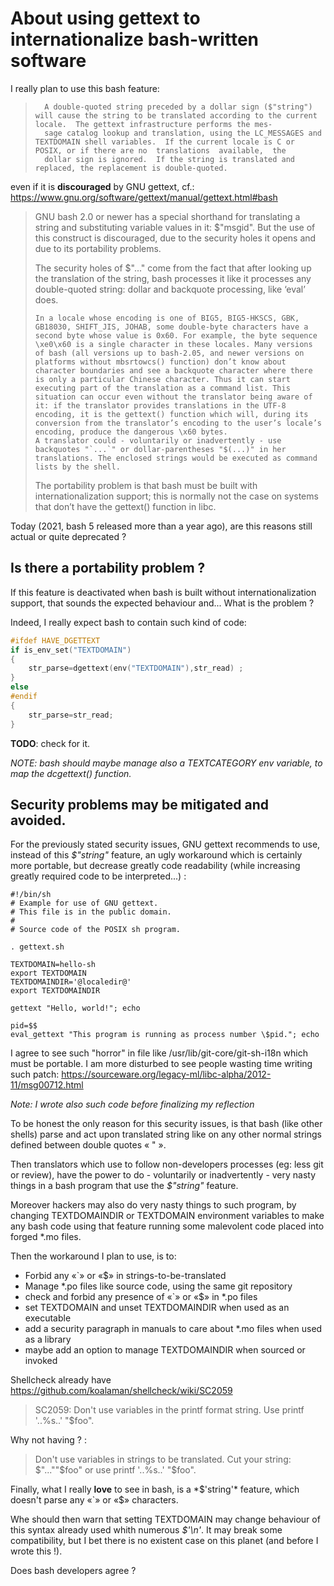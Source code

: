 
# About using gettext to internationalize bash-written software

I really plan to use this bash feature:

>       A double-quoted string preceded by a dollar sign ($"string") will cause the string to be translated according to the current locale.  The gettext infrastructure performs the mes‐
>       sage catalog lookup and translation, using the LC_MESSAGES and TEXTDOMAIN shell variables.  If the current locale is C or POSIX, or if there are no  translations  available,  the
>       dollar sign is ignored.  If the string is translated and replaced, the replacement is double-quoted.

even if it is **discouraged** by GNU gettext, cf.:
https://www.gnu.org/software/gettext/manual/gettext.html#bash

> GNU bash 2.0 or newer has a special shorthand for translating a string and substituting variable values in it: $"msgid". But the use of this construct is discouraged, due to the security holes it opens and due to its portability problems.
>
> The security holes of $"..." come from the fact that after looking up the translation of the string, bash processes it like it processes any double-quoted string: dollar and backquote processing, like ‘eval’ does.
>
>     In a locale whose encoding is one of BIG5, BIG5-HKSCS, GBK, GB18030, SHIFT_JIS, JOHAB, some double-byte characters have a second byte whose value is 0x60. For example, the byte sequence \xe0\x60 is a single character in these locales. Many versions of bash (all versions up to bash-2.05, and newer versions on platforms without mbsrtowcs() function) don’t know about character boundaries and see a backquote character where there is only a particular Chinese character. Thus it can start executing part of the translation as a command list. This situation can occur even without the translator being aware of it: if the translator provides translations in the UTF-8 encoding, it is the gettext() function which will, during its conversion from the translator’s encoding to the user’s locale’s encoding, produce the dangerous \x60 bytes.
>     A translator could - voluntarily or inadvertently - use backquotes "`...`" or dollar-parentheses "$(...)" in her translations. The enclosed strings would be executed as command lists by the shell.
>
> The portability problem is that bash must be built with internationalization support; this is normally not the case on systems that don’t have the gettext() function in libc.


Today (2021, bash 5 released more than a year ago), are this reasons still
actual or quite deprecated ?

## Is there a portability problem ?

If this feature is deactivated when bash is built without internationalization
support, that sounds the expected behaviour and... What is the problem ?

Indeed, I really expect bash to contain such kind of code:
```c
#ifdef HAVE_DGETTEXT
if is_env_set("TEXTDOMAIN")
{
	str_parse=dgettext(env("TEXTDOMAIN"),str_read) ;
}
else
#endif
{
	str_parse=str_read;
}
```
**TODO**: check for it.

*NOTE: bash should maybe manage also a TEXTCATEGORY env variable, to map
the dcgettext() function.*

## Security problems may be mitigated and avoided.

For the previously stated security issues, GNU gettext recommends to use, instead
of this *$"string"* feature, an ugly workaround which is certainly more portable,
but decrease greatly code readability (while increasing greatly required code to
be interpreted...) :

```shell
#!/bin/sh
# Example for use of GNU gettext.
# This file is in the public domain.
#
# Source code of the POSIX sh program.

. gettext.sh

TEXTDOMAIN=hello-sh
export TEXTDOMAIN
TEXTDOMAINDIR='@localedir@'
export TEXTDOMAINDIR

gettext "Hello, world!"; echo

pid=$$
eval_gettext "This program is running as process number \$pid."; echo
```

I agree to see such "horror" in file like /usr/lib/git-core/git-sh-i18n which
must be portable. I am more disturbed to see people wasting time writing such
patch: https://sourceware.org/legacy-ml/libc-alpha/2012-11/msg00712.html

*Note: I wrote also such code before finalizing my reflection*

To be honest the only reason for this security issues, is that bash (like other
shells) parse and act upon translated string like on any other normal strings
defined between double quotes « " ».

Then translators which use to follow non-developers processes (eg: less git
or review), have the power to do - voluntarily or inadvertently - very nasty
things in a bash program that use the *$"string"* feature.

Moreover hackers may also do very nasty things to such program, by changing
TEXTDOMAINDIR or TEXTDOMAIN environment variables to make any bash code using
that feature running some malevolent code placed into forged \*.mo files.


Then the workaround I plan to use, is to:
 * Forbid any «`» or «$» in strings-to-be-translated
 * Manage \*.po files like source code, using the same git repository
 * check and forbid any presence of «`» or «$» in \*.po files
 * set TEXTDOMAIN and unset TEXTDOMAINDIR when used as an executable
 * add a security paragraph in manuals to care about \*.mo files when used as a
   library
 * maybe add an option to manage TEXTDOMAINDIR when sourced or invoked


Shellcheck already have https://github.com/koalaman/shellcheck/wiki/SC2059
> SC2059: Don't use variables in the printf format string. Use printf '..%s..' "$foo".

Why not having ? :
> Don't use variables in strings to be translated. Cut your string: $"...""$foo"
> or use printf '..%s..' "$foo".

Finally, what I really **love** to see in bash, is a *$'string'* feature, which
doesn't parse any «`» or «$» characters.

Whe should then warn that setting TEXTDOMAIN may change behaviour of this syntax
already used whith numerous *$'\n'*. It may break some compatibility, but I
bet there is no existent case on this planet (and before I wrote this !).

Does bash developers agree ?

